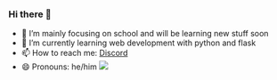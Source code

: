### Hi there 👋

- 🔭 I’m mainly focusing on school and will be learning new stuff soon
- 🌱 I’m currently learning web development with python and flask
- 📫 How to reach me: [Discord](https://discord.gg/goh)
- 😄 Pronouns: he/him
![](https://discord.c99.nl/widget/theme-3/735556253111156859.png)
